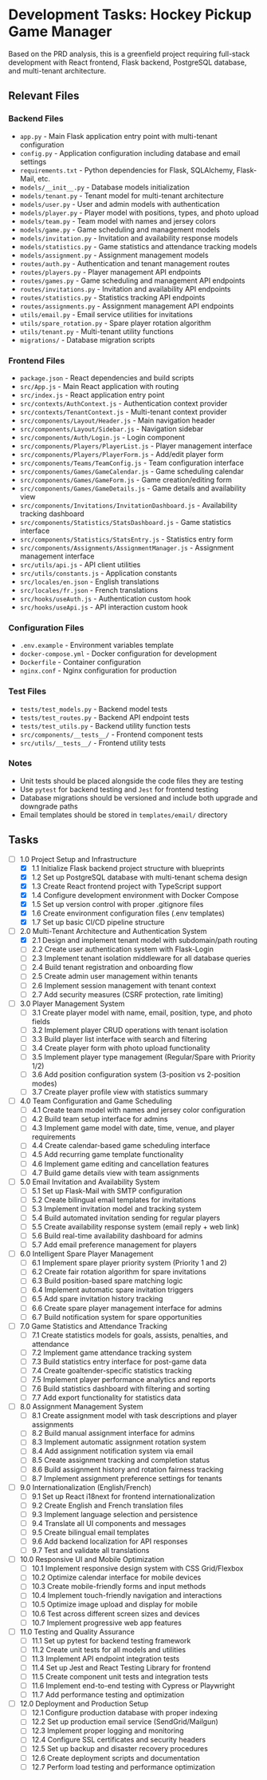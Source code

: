 # Development Tasks: Hockey Pickup Game Manager

Based on the PRD analysis, this is a greenfield project requiring full-stack development with React frontend, Flask backend, PostgreSQL database, and multi-tenant architecture.

## Relevant Files

### Backend Files
- `app.py` - Main Flask application entry point with multi-tenant configuration
- `config.py` - Application configuration including database and email settings
- `requirements.txt` - Python dependencies for Flask, SQLAlchemy, Flask-Mail, etc.
- `models/__init__.py` - Database models initialization
- `models/tenant.py` - Tenant model for multi-tenant architecture
- `models/user.py` - User and admin models with authentication
- `models/player.py` - Player model with positions, types, and photo upload
- `models/team.py` - Team model with names and jersey colors
- `models/game.py` - Game scheduling and management models
- `models/invitation.py` - Invitation and availability response models
- `models/statistics.py` - Game statistics and attendance tracking models
- `models/assignment.py` - Assignment management models
- `routes/auth.py` - Authentication and tenant management routes
- `routes/players.py` - Player management API endpoints
- `routes/games.py` - Game scheduling and management API endpoints
- `routes/invitations.py` - Invitation and availability API endpoints
- `routes/statistics.py` - Statistics tracking API endpoints
- `routes/assignments.py` - Assignment management API endpoints
- `utils/email.py` - Email service utilities for invitations
- `utils/spare_rotation.py` - Spare player rotation algorithm
- `utils/tenant.py` - Multi-tenant utility functions
- `migrations/` - Database migration scripts

### Frontend Files
- `package.json` - React dependencies and build scripts
- `src/App.js` - Main React application with routing
- `src/index.js` - React application entry point
- `src/contexts/AuthContext.js` - Authentication context provider
- `src/contexts/TenantContext.js` - Multi-tenant context provider
- `src/components/Layout/Header.js` - Main navigation header
- `src/components/Layout/Sidebar.js` - Navigation sidebar
- `src/components/Auth/Login.js` - Login component
- `src/components/Players/PlayerList.js` - Player management interface
- `src/components/Players/PlayerForm.js` - Add/edit player form
- `src/components/Teams/TeamConfig.js` - Team configuration interface
- `src/components/Games/GameCalendar.js` - Game scheduling calendar
- `src/components/Games/GameForm.js` - Game creation/editing form
- `src/components/Games/GameDetails.js` - Game details and availability view
- `src/components/Invitations/InvitationDashboard.js` - Availability tracking dashboard
- `src/components/Statistics/StatsDashboard.js` - Game statistics interface
- `src/components/Statistics/StatsEntry.js` - Statistics entry form
- `src/components/Assignments/AssignmentManager.js` - Assignment management interface
- `src/utils/api.js` - API client utilities
- `src/utils/constants.js` - Application constants
- `src/locales/en.json` - English translations
- `src/locales/fr.json` - French translations
- `src/hooks/useAuth.js` - Authentication custom hook
- `src/hooks/useApi.js` - API interaction custom hook

### Configuration Files
- `.env.example` - Environment variables template
- `docker-compose.yml` - Docker configuration for development
- `Dockerfile` - Container configuration
- `nginx.conf` - Nginx configuration for production

### Test Files
- `tests/test_models.py` - Backend model tests
- `tests/test_routes.py` - Backend API endpoint tests
- `tests/test_utils.py` - Backend utility function tests
- `src/components/__tests__/` - Frontend component tests
- `src/utils/__tests__/` - Frontend utility tests

### Notes

- Unit tests should be placed alongside the code files they are testing
- Use `pytest` for backend testing and `Jest` for frontend testing
- Database migrations should be versioned and include both upgrade and downgrade paths
- Email templates should be stored in `templates/email/` directory

## Tasks

- [ ] 1.0 Project Setup and Infrastructure
  - [x] 1.1 Initialize Flask backend project structure with blueprints
  - [x] 1.2 Set up PostgreSQL database with multi-tenant schema design
  - [x] 1.3 Create React frontend project with TypeScript support
  - [x] 1.4 Configure development environment with Docker Compose
  - [x] 1.5 Set up version control with proper .gitignore files
  - [x] 1.6 Create environment configuration files (.env templates)
  - [x] 1.7 Set up basic CI/CD pipeline structure

- [ ] 2.0 Multi-Tenant Architecture and Authentication System
  - [x] 2.1 Design and implement tenant model with subdomain/path routing
  - [ ] 2.2 Create user authentication system with Flask-Login
  - [ ] 2.3 Implement tenant isolation middleware for all database queries
  - [ ] 2.4 Build tenant registration and onboarding flow
  - [ ] 2.5 Create admin user management within tenants
  - [ ] 2.6 Implement session management with tenant context
  - [ ] 2.7 Add security measures (CSRF protection, rate limiting)

- [ ] 3.0 Player Management System
  - [ ] 3.1 Create player model with name, email, position, type, and photo fields
  - [ ] 3.2 Implement player CRUD operations with tenant isolation
  - [ ] 3.3 Build player list interface with search and filtering
  - [ ] 3.4 Create player form with photo upload functionality
  - [ ] 3.5 Implement player type management (Regular/Spare with Priority 1/2)
  - [ ] 3.6 Add position configuration system (3-position vs 2-position modes)
  - [ ] 3.7 Create player profile view with statistics summary

- [ ] 4.0 Team Configuration and Game Scheduling
  - [ ] 4.1 Create team model with names and jersey color configuration
  - [ ] 4.2 Build team setup interface for admins
  - [ ] 4.3 Implement game model with date, time, venue, and player requirements
  - [ ] 4.4 Create calendar-based game scheduling interface
  - [ ] 4.5 Add recurring game template functionality
  - [ ] 4.6 Implement game editing and cancellation features
  - [ ] 4.7 Build game details view with team assignments

- [ ] 5.0 Email Invitation and Availability System
  - [ ] 5.1 Set up Flask-Mail with SMTP configuration
  - [ ] 5.2 Create bilingual email templates for invitations
  - [ ] 5.3 Implement invitation model and tracking system
  - [ ] 5.4 Build automated invitation sending for regular players
  - [ ] 5.5 Create availability response system (email reply + web link)
  - [ ] 5.6 Build real-time availability dashboard for admins
  - [ ] 5.7 Add email preference management for players

- [ ] 6.0 Intelligent Spare Player Management
  - [ ] 6.1 Implement spare player priority system (Priority 1 and 2)
  - [ ] 6.2 Create fair rotation algorithm for spare invitations
  - [ ] 6.3 Build position-based spare matching logic
  - [ ] 6.4 Implement automatic spare invitation triggers
  - [ ] 6.5 Add spare invitation history tracking
  - [ ] 6.6 Create spare player management interface for admins
  - [ ] 6.7 Build notification system for spare opportunities

- [ ] 7.0 Game Statistics and Attendance Tracking
  - [ ] 7.1 Create statistics models for goals, assists, penalties, and attendance
  - [ ] 7.2 Implement game attendance tracking system
  - [ ] 7.3 Build statistics entry interface for post-game data
  - [ ] 7.4 Create goaltender-specific statistics tracking
  - [ ] 7.5 Implement player performance analytics and reports
  - [ ] 7.6 Build statistics dashboard with filtering and sorting
  - [ ] 7.7 Add export functionality for statistics data

- [ ] 8.0 Assignment Management System
  - [ ] 8.1 Create assignment model with task descriptions and player assignments
  - [ ] 8.2 Build manual assignment interface for admins
  - [ ] 8.3 Implement automatic assignment rotation system
  - [ ] 8.4 Add assignment notification system via email
  - [ ] 8.5 Create assignment tracking and completion status
  - [ ] 8.6 Build assignment history and rotation fairness tracking
  - [ ] 8.7 Implement assignment preference settings for tenants

- [ ] 9.0 Internationalization (English/French)
  - [ ] 9.1 Set up React i18next for frontend internationalization
  - [ ] 9.2 Create English and French translation files
  - [ ] 9.3 Implement language selection and persistence
  - [ ] 9.4 Translate all UI components and messages
  - [ ] 9.5 Create bilingual email templates
  - [ ] 9.6 Add backend localization for API responses
  - [ ] 9.7 Test and validate all translations

- [ ] 10.0 Responsive UI and Mobile Optimization
  - [ ] 10.1 Implement responsive design system with CSS Grid/Flexbox
  - [ ] 10.2 Optimize calendar interface for mobile devices
  - [ ] 10.3 Create mobile-friendly forms and input methods
  - [ ] 10.4 Implement touch-friendly navigation and interactions
  - [ ] 10.5 Optimize image upload and display for mobile
  - [ ] 10.6 Test across different screen sizes and devices
  - [ ] 10.7 Implement progressive web app features

- [ ] 11.0 Testing and Quality Assurance
  - [ ] 11.1 Set up pytest for backend testing framework
  - [ ] 11.2 Create unit tests for all models and utilities
  - [ ] 11.3 Implement API endpoint integration tests
  - [ ] 11.4 Set up Jest and React Testing Library for frontend
  - [ ] 11.5 Create component unit tests and integration tests
  - [ ] 11.6 Implement end-to-end testing with Cypress or Playwright
  - [ ] 11.7 Add performance testing and optimization

- [ ] 12.0 Deployment and Production Setup
  - [ ] 12.1 Configure production database with proper indexing
  - [ ] 12.2 Set up production email service (SendGrid/Mailgun)
  - [ ] 12.3 Implement proper logging and monitoring
  - [ ] 12.4 Configure SSL certificates and security headers
  - [ ] 12.5 Set up backup and disaster recovery procedures
  - [ ] 12.6 Create deployment scripts and documentation
  - [ ] 12.7 Perform load testing and performance optimization
